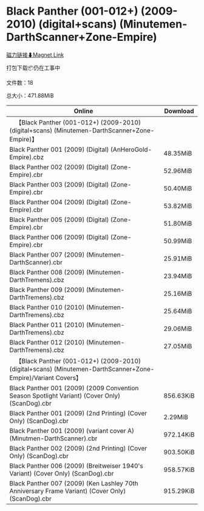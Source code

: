 # Black Panther (001-012+) (2009-2010) (digital+scans) (Minutemen-DarthScanner+Zone-Empire)

[磁力链接⬇Magnet Link](magnet:?xt=urn:btih:6bb18feb5d3984e846566b8dff88481a7f8eeff8&dn=Black%20Panther%20%28001-012%2B%29%20%282009-2010%29%20%28digital%2Bscans%29%20%28Minutemen-DarthScanner%2BZone-Empire%29)

打包下载📦仍在工事中

文件数：18

总大小：471.88MiB

Online | Download
--- | ---
&emsp;【Black Panther (001-012+) (2009-2010) (digital+scans) (Minutemen-DarthScanner+Zone-Empire)】 | 
Black Panther 001 (2009) (Digital) (AnHeroGold-Empire).cbz | 48.35MiB
Black Panther 002 (2009) (Digital) (Zone-Empire).cbr | 52.96MiB
Black Panther 003 (2009) (Digital) (Zone-Empire).cbr | 50.40MiB
Black Panther 004 (2009) (Digital) (Zone-Empire).cbr | 53.82MiB
Black Panther 005 (2009) (Digital) (Zone-Empire).cbr | 51.80MiB
Black Panther 006 (2009) (Digital) (Zone-Empire).cbr | 50.99MiB
Black Panther 007 (2009) (Minutemen-DarthScanner).cbr | 25.91MiB
Black Panther 008 (2009) (Minutemen-DarthTremens).cbz | 23.94MiB
Black Panther 009 (2009) (Minutemen-DarthTremens).cbz | 25.16MiB
Black Panther 010 (2010) (Minutemen-DarthTremens).cbz | 25.64MiB
Black Panther 011 (2010) (Minutemen-DarthTremens).cbz | 29.06MiB
Black Panther 012 (2010) (Minutemen-DarthTremens).cbz | 27.05MiB
&emsp;【Black Panther (001-012+) (2009-2010) (digital+scans) (Minutemen-DarthScanner+Zone-Empire)/Variant Covers】 | 
Black Panther 001 (2009) (2009 Convention Season Spotlight Variant) (Cover Only) (ScanDog).cbr | 856.63KiB
Black Panther 001 (2009) (2nd Printing) (Cover Only) (ScanDog).cbr | 2.29MiB
Black Panther 001 (2009) (variant cover A) (Minutmen-DarthScanner).cbr | 972.14KiB
Black Panther 002 (2009) (2nd Printing) (Cover Only) (ScanDog).cbr | 903.50KiB
Black Panther 006 (2009) (Breitweiser 1940's Variant) (Cover Only) (ScanDog).cbr | 958.57KiB
Black Panther 007 (2009) (Ken Lashley 70th Anniversary Frame Variant) (Cover Only) (ScanDog).cbr | 915.29KiB